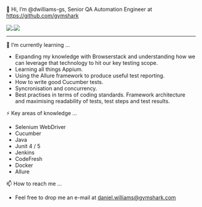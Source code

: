 👋 Hi, I’m @dwilliams-gs, Senior QA Automation Engineer at https://github.com/gymshark

<a href="https://github.com/dwilliams-gs">
  <img align="center" src="https://github-readme-stats.vercel.app/api?username=dwilliams-gs&count_private=true" />
</a>
<a href="https://github.com/dwilliams-gs">
  <img align="center" src="https://github-readme-stats.vercel.app/api/top-langs/?username=dwilliams-gs&layout=compact" />
</a>

----

🌱 I’m currently learning ...
- Expanding my knowledge with Browserstack and understanding how we can leverage that technology to hit our key testing scope.
- Learning all things Appium.
- Using the Allure framework to produce useful test reporting.
- How to write good Cucumber tests.
- Syncronisation and concurrency.
- Best practises in terms of coding standards. Framework architecture and maximising readability of tests, test steps and test results.

⚡️ Key areas of knowledge ...
- Selenium WebDriver
- Cucumber
- Java
- Junit 4 / 5
- Jenkins
- CodeFresh
- Docker
- Allure

📫 How to reach me ... 
- Feel free to drop me an e-mail at [daniel.williams@gymshark.com](mailto:daniel.williams@gymshark.com)
